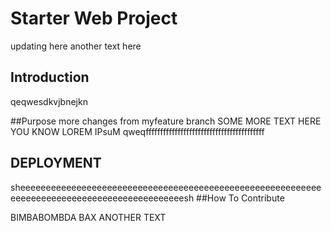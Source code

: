 <h1>Starter Web Project</h1>
updating here
another text here 
<h2>Introduction</h2>
qeqwesdkvjbnejkn 

##Purpose
more changes from myfeature branch
SOME MORE TEXT HERE YOU KNOW LOREM IPsuM
qweqfffffffffffffffffffffffffffffffffffffffff

<h2> DEPLOYMENT </h2>
sheeeeeeeeeeeeeeeeeeeeeeeeeeeeeeeeeeeeeeeeeeeeeeeeeeeeeeeeeeeeeeeeeeeeeeeeeeeeeeeeeeeeeeeeeeeeesh
##How To Contribute

BIMBABOMBDA BAX
ANOTHER TEXT